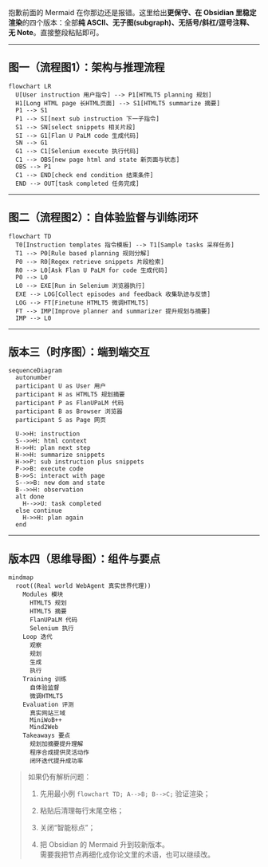 抱歉前面的 Mermaid 在你那边还是报错。这里给出**更保守、在 Obsidian 里稳定渲染**的四个版本：全部**纯 ASCII、无子图(subgraph)、无括号/斜杠/逗号注释、无 Note**。直接整段粘贴即可。

---

## 图一（流程图1）：架构与推理流程

```mermaid
flowchart LR
  U[User instruction 用户指令] --> P1[HTMLT5 planning 规划]
  H1[Long HTML page 长HTML页面] --> S1[HTMLT5 summarize 摘要]
  P1 --> S1
  P1 --> SI[next sub instruction 下一子指令]
  S1 --> SN[select snippets 相关片段]
  SI --> G1[Flan U PaLM code 生成代码]
  SN --> G1
  G1 --> C1[Selenium execute 执行代码]
  C1 --> OBS[new page html and state 新页面与状态]
  OBS --> P1
  C1 --> END[check end condition 结束条件]
  END --> OUT[task completed 任务完成]
```

---

## 图二（流程图2）：自体验监督与训练闭环

```mermaid
flowchart TD
  T0[Instruction templates 指令模板] --> T1[Sample tasks 采样任务]
  T1 --> P0[Rule based planning 规则分解]
  P0 --> R0[Regex retrieve snippets 片段检索]
  R0 --> L0[Ask Flan U PaLM for code 生成代码]
  P0 --> L0
  L0 --> EXE[Run in Selenium 浏览器执行]
  EXE --> LOG[Collect episodes and feedback 收集轨迹与反馈]
  LOG --> FT[Finetune HTMLT5 微调HTMLT5]
  FT --> IMP[Improve planner and summarizer 提升规划与摘要]
  IMP --> L0
```

---

## 版本三（时序图）：端到端交互

```mermaid
sequenceDiagram
  autonumber
  participant U as User 用户
  participant H as HTMLT5 规划摘要
  participant P as FlanUPaLM 代码
  participant B as Browser 浏览器
  participant S as Page 网页

  U->>H: instruction
  S-->>H: html context
  H->>H: plan next step
  H->>H: summarize snippets
  H->>P: sub instruction plus snippets
  P->>B: execute code
  B->>S: interact with page
  S-->>B: new dom and state
  B-->>H: observation
  alt done
    H-->>U: task completed
  else continue
    H->>H: plan again
  end
```

---

## 版本四（思维导图）：组件与要点

```mermaid
mindmap
  root((Real world WebAgent 真实世界代理))
    Modules 模块
      HTMLT5 规划
      HTMLT5 摘要
      FlanUPaLM 代码
      Selenium 执行
    Loop 迭代
      观察
      规划
      生成
      执行
    Training 训练
      自体验监督
      微调HTMLT5
    Evaluation 评测
      真实网站三域
      MiniWoB++
      Mind2Web
    Takeaways 要点
      规划加摘要提升理解
      程序合成提供灵活动作
      闭环迭代提升成功率
```

> 如果仍有解析问题：
> 
> 1. 先用最小例 `flowchart TD; A-->B; B-->C;` 验证渲染；
>     
> 2. 粘贴后清理每行末尾空格；
>     
> 3. 关闭“智能标点”；
>     
> 4. 把 Obsidian 的 Mermaid 升到较新版本。  
>     需要我把节点再细化成你论文里的术语，也可以继续改。
>